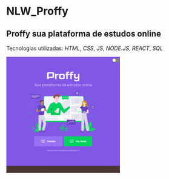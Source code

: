 # **NLW_Proffy**
 ## Proffy sua plataforma de estudos online

Tecnologias utilizadas: *HTML*, *CSS*, *JS*, *NODE.JS*, *REACT*, *SQL* 

![Proffy gif](https://github.com/BrunaDaloia/NLW_Proffy/blob/master/gif.gif)
